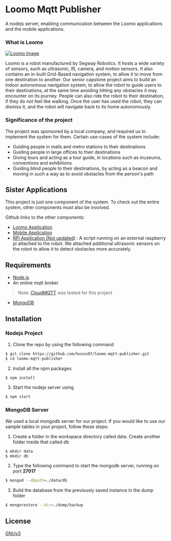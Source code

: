 # Loomo Mqtt Publisher

A nodejs server, enabling communication between the Loomo applications and the mobile applications.

### What is Loomo

[![Loomo Image](https://shop.segway.com/uk-en/347-large_default/segway-loomo.jpg)](https://loomo.com)

Loomo is a robot manufactured by Segway Robotics. It hosts a wide variety of sensors, such as ultrasonic, IR, camera, and motion sensors. It also contains an in-built Grid-Based navigation system, to allow it to move from one destination to another. Our senior capstone project aims to build an indoor autonomous navigation system, to allow the robot to guide users to their destinations, at the same time avoiding hitting any obstacles it may encounter on its journey. People can also ride the robot to their destination, if they do not feel like walking. Once the user has used the robot, they can dismiss it, and the robot will navigate back to its home autonomously.

### Significance of the project

The project was sponsored by a local company, and required us to implement the system for them. Certain use-cases of the system include:
* Guiding people in malls and metro stations to their destinations
* Guiding people in large offices to their destinations
* Giving tours and acting as a tour guide, in locations such as museums, conventions and exhibitions
* Guiding blind people to their destinations, by acting as a beacon and moving in such a way as to avoid obstacles from the person's path

## Sister Applications
This project is just one component of the system. To check out the entire system, other components must also be involved.

Github links to the other components:
* [Loomo Application](https://github.com/gehad-aboarab/LoomoApp)
* [Mobile Application](https://github.com/gehad-aboarab/MobileApp)
* [RPi Application (Not updated)](https://github.com/mhdatallah/cse491-rpi) : A script running on an external raspberry pi attached to the robot. We attached additional ultrasonic sensors on the robot to allow it to detect obstacles more accurately.

## Requirements

* [Node.js](https://nodejs.org/en/download/)
* An online mqtt broker 
> Note: [CloudMQTT](https://cloudmqtt.com/) was tested for this project
* [MongoDB](https://mongodb.com/)

## Installation
### Nodejs Project
1. Clone the repo by using the following command
``` bash
$ git clone https://github.com/hussu97/loomo-mqtt-publisher.git
$ cd loomo-mqtt-publisher
```
2. Install all the npm packages
``` bash
$ npm install
```
3. Start the nodejs server using
``` bash
$ npm start
```

### MongoDB Server
We used a local mongodb server for our project. If you would like to use our sample tables in your project, follow these steps:
1. Create a folder in the workspace directory called data. Create another folder inside that called db
``` bash
$ mkdir data
$ mkdir db
```
2. Type the following command to start the mongodb server, running on port **27017**
``` bash
$ mongod --dbpath=./data/db
```
3. Build the database from the previously saved instance in the dump folder
``` bash
$ mongorestore --dir=./dump/backup
```

## License
[GNUv3](https://github.com/hussu97/loomo-mqtt-publisher/blob/master/LICENSE)


